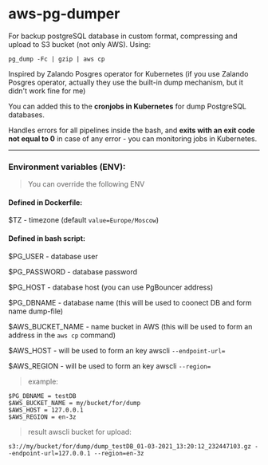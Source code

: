 # aws-pg-dumper

For backup postgreSQL database in custom format, compressing and upload to S3 bucket (not only AWS).
Using:

    pg_dump -Fc | gzip | aws cp

Inspired by Zalando Posgres operator for Kubernetes (if you use Zalando Posgres operator, actually they use the built-in dump mechanism, but it didn't work fine for me)

You can added this to the **cronjobs in Kubernetes** for dump PostgreSQL databases. 

Handles errors for all pipelines inside the bash, and **exits with an exit code not equal to 0** in case of any error - you can monitoring jobs in Kubernetes.

---

### **Environment variables (ENV):**

> You can override the following ENV

#### **Defined in Dockerfile:**

$TZ - timezone (default `value=Europe/Moscow`)

#### **Defined in bash script:**

$PG_USER - database user

$PG_PASSWORD - database password

$PG_HOST - database host (you can use PgBouncer address)

$PG_DBNAME - database name (this will be used to coonect DB and form name dump-file)

$AWS_BUCKET_NAME - name bucket in AWS (this will be used to form an address in the `aws cp` command)

$AWS_HOST - will be used to form an key awscli `--endpoint-url=`

$AWS_REGION - will be used to form an key awscli `--region=`

> example:

    $PG_DBNAME = testDB
    $AWS_BUCKET_NAME = my/bucket/for/dump
    $AWS_HOST = 127.0.0.1
    $AWS_REGION = en-3z

> result awscli bucket for upload:

    s3://my/bucket/for/dump/dump_testDB_01-03-2021_13:20:12_232447103.gz --endpoint-url=127.0.0.1 --region=en-3z
